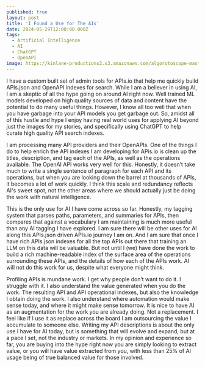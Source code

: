 ```yaml
---
published: true
layout: post
title: 'I Found a Use for The AIs'
date: 2024-05-29T12:00:00.000Z
tags:
  - Artificial Intelligence
  - AI
  - ChatGPT
  - OpenAPI
image: https://kinlane-productions2.s3.amazonaws.com/algorotoscope-master/america-immigration_dumping-ground-chess-in-the-park-with-pigeons.jpg
---
```

I have a custom built set of admin tools for APIs.io that help me quickly build APIs.json and OpenAPI indexes for search. While I am a believer in using AI, I am a skeptic of all the hype going on around AI right now.  Well trained ML models developed on high quality sources of data and content have the potential to do many useful things. However, I know all too well that when you have garbage into your API models you get garbage out. So, amidst all of this hustle and hype I enjoy having real world uses for applying AI beyond just the images for my stories, and specifically using ChatGPT to help curate high quality API search indexes. 

I am processing many API providers and their OpenAPIs. One of the things I do to help enrich the API indexes I am developing for APis.io is clean up the titles, description, and tag each of the APIs, as well as the operations available. The OpenAI API works very well for this. Honestly, it doesn’t take much to write a single sentence of paragraph for each API and its operations, but when you are looking down the barrel at thousands of APIs, it becomes a lot of work quickly. I think this scale and redundancy reflects AI's sweet spot, not the other areas where we should actually just be doing the work with natural intelligence. 

This is the only use for AI I have come across so far. Honestly, my tagging system that parses paths, parameters, and summaries for APIs, then compares that against a vocabulary I am maintaining is much more useful than any AI tagging I have explored. I am sure there will be other uses for AI along this APIs.json driven APIs.io journey I am on. And I am sure that once I have rich APIs.json indexes for all the top APIs out there that training an LLM on this data will be valuable. But not until I (we) have done the work to build a rich machine-readable index of the surface area of the operations surrounding these APIs, and the details of how each of the APIs work. AI will not do this work for us, despite what everyone might think.

Profiling APIs is mundane work. I get why people don’t want to do it. I struggle with it. I also understand the value generated when you do the work. The resulting API and API operational indexes, but also the knowledge I obtain doing the work. I also understand where automation would make sense today, and where it might make sense tomorrow. It is nice to have AI as an augmentation for the work you are already doing. Not a replacement. I feel like if I use it as replace across the board I am outsourcing the value I accumulate to someone else. Writing my API descriptions is about the only use I have for AI today, but is something that will evolve and expand, but at a pace I set, not the industry or markets. In my opinion and experience so far, you are buying into the hype right now you are simply looking to extract value, or you will have value extracted from you, with less than 25% of AI usage being of true balanced value for those involved.